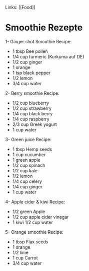 Links: [[Food]]
# Smoothie Rezepte
1- Ginger shot Smoothie Recipe: 
- 1 tbsp Bee pollen 
- 1/4 cup turmeric (Kurkuma auf DE)
- 1/2 cup ginger 
- 1 orange 
- 1 tsp black pepper 
- 1/2 lemon 
- 3/4 cup water 

2- Berry smoothie Recipe: 
- 1/2 cup blueberry 
- 1/2 cup strawberry 
- 1/4 cup black berry 
- 1/4 cup raspberry 
- 2/3 cup Greek yogurt 
- 1 cup water 

3- Green juice Recipe: 
- 1 tbsp Hemp seeds 
- 1 cup cucumber 
- 1 green apple 
- 1/2 cup spinach 
- 1/2 cup kale 
- 1/2 lemon 
- 1/4 cup celery 
- 1/4 cup ginger 
- 1 cup water 

4- Apple cider & kiwi Recipe: 
- 1/2 green Apple 
- 1/2 cup apple cider vinegar 
- 1 kiwi 1/2 cup water 

5- Orange smoothie Recipe: 
- 1 tbsp Flax seeds 
- 1 orange 
- 1/2 lime 
- 1 cup Carrot 
- 3/4 cup water
